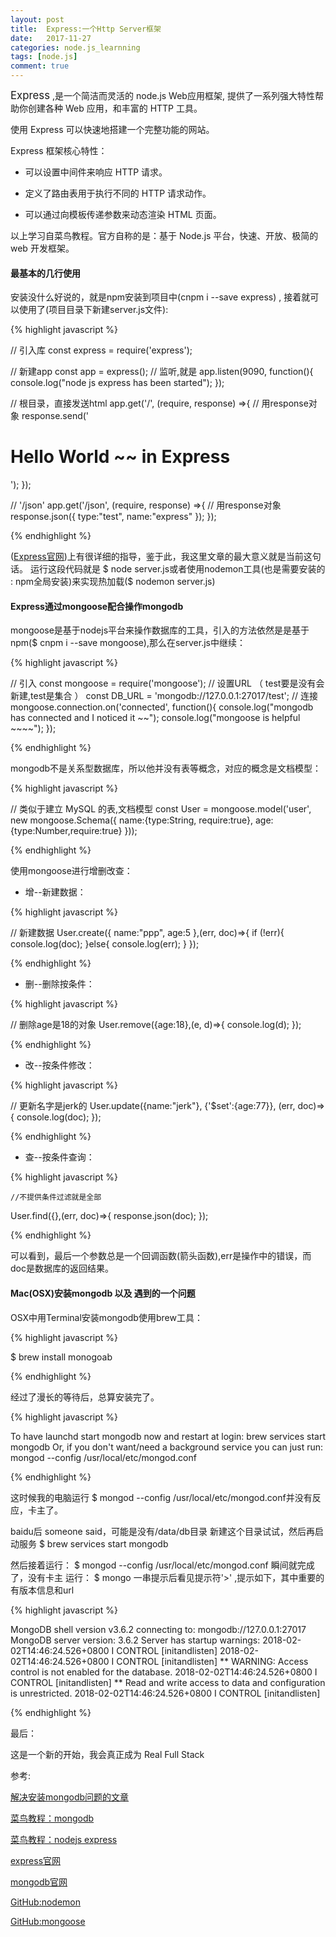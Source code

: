 ```yaml
---
layout: post
title:  Express:一个Http Server框架
date:   2017-11-27
categories: node.js_learnning
tags: [node.js]
comment: true
---
```

<big>Express</big> ,是一个简洁而灵活的 node.js Web应用框架, 提供了一系列强大特性帮助你创建各种 Web 应用，和丰富的 HTTP 工具。

使用 Express 可以快速地搭建一个完整功能的网站。

Express 框架核心特性：

* 可以设置中间件来响应 HTTP 请求。

* 定义了路由表用于执行不同的 HTTP 请求动作。

* 可以通过向模板传递参数来动态渲染 HTML 页面。

以上学习自菜鸟教程。官方自称的是：基于 Node.js 平台，快速、开放、极简的 web 开发框架。

#### 最基本的几行使用

安装没什么好说的，就是npm安装到项目中(cnpm i --save express) , 接着就可以使用了(项目目录下新建server.js文件):


{% highlight javascript %}

// 引入库
const express = require('express');

// 新建app
const app = express();
// 监听,就是
app.listen(9090, function(){
  console.log("node js express has been started");
});

// 根目录，直接发送html
app.get('/', (require, response) =>{
  // 用response对象
  response.send('<h1>Hello World ~~ in Express</h1>');
});

// '/json'
app.get('/json', (require, response) =>{
  // 用response对象
  response.json({
    type:"test",
    name:"express"
  });
});

{% endhighlight %}

([Express官网](http://www.expressjs.com.cn/))上有很详细的指导，鉴于此，我这里文章的最大意义就是当前这句话。
运行这段代码就是 $ node server.js或者使用nodemon工具(也是需要安装的 : npm全局安装)来实现热加载($ nodemon server.js)

#### Express通过mongoose配合操作mongodb

mongoose是基于nodejs平台来操作数据库的工具，引入的方法依然是是基于npm($ cnpm i --save mongoose),那么在server.js中继续：

{% highlight javascript %}

// 引入
const mongoose = require('mongoose');
// 设置URL （ test要是没有会新建,test是集合 ）
const DB_URL = 'mongodb://127.0.0.1:27017/test'; 
// 连接
mongoose.connection.on('connected', function(){
  console.log("mongodb has connected and I noticed it ~~");
  console.log("mongoose is helpful ~~~~");
});

{% endhighlight %}

mongodb不是关系型数据库，所以他并没有表等概念，对应的概念是文档模型：

{% highlight javascript %}

// 类似于建立 MySQL 的表,文档模型
const User = mongoose.model('user', new mongoose.Schema({
  name:{type:String, require:true},
  age:{type:Number,require:true}
}));

{% endhighlight %}

使用mongoose进行增删改查：

* 增--新建数据：

{% highlight javascript %}

// 新建数据
User.create({
  name:"ppp",
  age:5
},(err, doc)=>{
  if (!err){
    console.log(doc);
  }else{
    console.log(err);
  }
});

{% endhighlight %}

* 删--删除按条件：

{% highlight javascript %}

// 删除age是18的对象
User.remove({age:18},(e, d)=>{
  console.log(d);
});

{% endhighlight %}

* 改--按条件修改：

{% highlight javascript %}

// 更新名字是jerk的
User.update({name:"jerk"}, {'$set':{age:77}}, (err, doc)=>{
  console.log(doc);
});

{% endhighlight %}

* 查--按条件查询：

{% highlight javascript %}

	//不提供条件过滤就是全部
  User.find({},(err, doc)=>{
    response.json(doc);
  });

{% endhighlight %}

可以看到，最后一个参数总是一个回调函数(箭头函数),err是操作中的错误，而doc是数据库的返回结果。

#### Mac(OSX)安装mongodb 以及 遇到的一个问题

OSX中用Terminal安装mongodb使用brew工具：

{% highlight javascript %}

$ brew install monogoab

{% endhighlight %}

经过了漫长的等待后，总算安装完了。

{% highlight javascript %}

To have launchd start mongodb now and restart at login:
  brew services start mongodb
Or, if you don't want/need a background service you can just run:
  mongod --config /usr/local/etc/mongod.conf

{% endhighlight %}

这时候我的电脑运行 $ mongod --config /usr/local/etc/mongod.conf并没有反应，卡主了。

baidu后 someone said，可能是没有/data/db目录 新建这个目录试试，然后再启动服务 $ brew services start mongodb

然后接着运行：
$ mongod --config /usr/local/etc/mongod.conf 瞬间就完成了，没有卡主
运行：
$ mongo 一串提示后看见提示符'>' ,提示如下，其中重要的有版本信息和url

{% highlight javascript %}

MongoDB shell version v3.6.2
connecting to: mongodb://127.0.0.1:27017
MongoDB server version: 3.6.2
Server has startup warnings: 
2018-02-02T14:46:24.526+0800 I CONTROL  [initandlisten] 
2018-02-02T14:46:24.526+0800 I CONTROL  [initandlisten] ** WARNING: Access control is not enabled for the database.
2018-02-02T14:46:24.526+0800 I CONTROL  [initandlisten] **          Read and write access to data and configuration is unrestricted.
2018-02-02T14:46:24.526+0800 I CONTROL  [initandlisten]

{% endhighlight %}

最后：

这是一个新的开始，我会真正成为 Real Full Stack 

参考:

[解决安装mongodb问题的文章](https://www.cnblogs.com/timtike/p/6629764.html)

[菜鸟教程：mongodb](http://www.runoob.com/mongodb/mongodb-osx-install.html)

[菜鸟教程：nodejs express](http://www.runoob.com/nodejs/nodejs-express-framework.html)

[express官网](http://www.expressjs.com.cn/)

[mongodb官网](https://www.mongodb.com)

[GitHub:nodemon](https://github.com/remy/nodemon)

[GitHub:mongoose](https://github.com/Automattic/mongoose)
